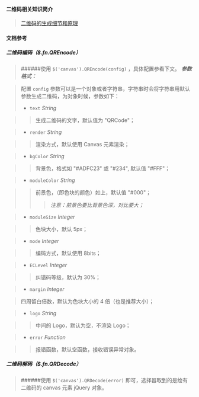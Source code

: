 #### 二维码相关知识简介
>[二维码的生成细节和原理](http://coolshell.cn/articles/10590.html)

#### 文档参考
##### 二维码编码（$.fn.QREncode）
>######使用 `$('canvas').QREncode(config)` ，具体配置参看下文。
>***参数格式：***

>配置 `config` 参数可以是一个对象或者字符串，字符串时会将字符串用默认参数生成二维码，为对象时候，参数如下：
>* `text` _String_

>>生成二维码的文字，默认值为 "QRCode"；

>* `render` _String_

>>渲染方式，默认使用 Canvas 元素渲染；

>* `bgColor` _String_

>>背景色，格式如 "#ADFC23" 或 "#234", 默认值 "#FFF"；

>* `moduleColor` _String_

>>前景色，（即色块的颜色）如上，默认值 "#000"；
>>>*注意：前景色要比背景色深，对比要大；*

>* `moduleSize` _Integer_

>>色块大小，默认 5px；

>* `mode` _Integer_

>>编码方式，默认使用 8bits；

>* `ECLevel` _Integer_

>>纠错码等级，默认为 30%；

>* `margin` _Integer_

>四周留白倍数，默认为色块大小的 4 倍（也是推荐大小）；

>* `logo` _String_

>>中间的 Logo，默认为空，不渲染 Logo；

>* `error` _Function_

>>报错函数，默认空函数，接收错误异常对象。

##### 二维码解码（$.fn.QRDecode）
>######使用 `$('canvas').QRDecode(error)` 即可，选择器取到的是绘有二维码的 canvas 元素 jQuery 对象。

